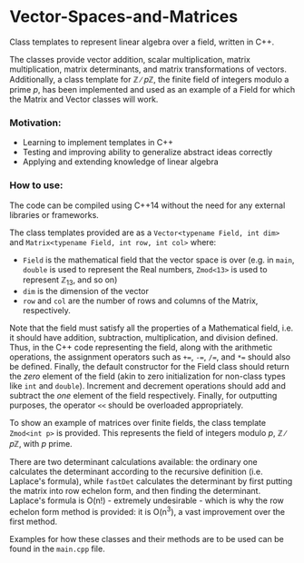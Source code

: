 # Vector-Spaces-and-Matrices
Class templates to represent linear algebra over a field, written in C++. 

The classes provide vector addition, scalar multiplication, matrix multiplication, matrix determinants, and matrix transformations of vectors. Additionally, a class template for &#8484; &#8725; &#119901;&#8484;, the finite field of integers modulo a prime *p*, has been implemented and used as an example of a Field for which the Matrix and Vector classes will work. 

### Motivation: ###
- Learning to implement templates in C++
- Testing and improving ability to generalize abstract ideas correctly
- Applying and extending knowledge of linear algebra 

### How to use: ###

The code can be compiled using C++14 without the need for any external libraries or frameworks. 

The class templates provided are as a `Vector<typename Field, int dim>` and `Matrix<typename Field, int row, int col>` where:
- `Field` is the mathematical field that the vector space is over (e.g. in `main`, `double` is used to represent the Real numbers, `Zmod<13>` is used to represent &#8484;<sub>13</sub>, and so on)
- `dim` is the dimension of the vector 
- `row` and `col` are the number of rows and columns of the Matrix, respectively. 

Note that the field must satisfy all the properties of a Mathematical field, i.e. it should have addition, subtraction, multiplication, and division defined. Thus, in the C++ code representing the field, along with the arithmetic operations, the assignment operators such as `+=`, `-=`, `/=`, and `*=` should also be defined. Finally, the default constructor for the Field class should return the *zero* element of the field (akin to zero initialization for non-class types like `int` and `double`). Increment and decrement operations should add and subtract the *one* element of the field respectively. Finally, for outputting purposes, the operator `<<` should be overloaded appropriately. 

To show an example of matrices over finite fields, the class template `Zmod<int p>` is provided. This represents the field of integers modulo *p*, &#8484; &#8725; &#119901;&#8484;, with *p* prime. 

There are two determinant calculations available: the ordinary one calculates the determinant according to the recursive definition (i.e. Laplace's formula), while `fastDet` calculates the determinant by first putting the matrix into row echelon form, and then finding the determinant. Laplace's formula is O(n!) - extremely undesirable - which is why the row echelon form method is provided: it is O(n<sup>3</sup>), a vast improvement over the first method. 

Examples for how these classes and their methods are to be used can be found in the `main.cpp` file. 
